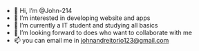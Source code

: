 - 👋 Hi, I’m @John-214
- 👀 I’m interested in developing website and apps
- 🌱 I’m currently a IT student and studying all basics
- 💞️ I’m looking forward to does who want to collaborate with me
- 📫 you can email me in johnandreitorio123@gmail.com

<!---
John-214/John-214 is a ✨ special ✨ repository because its `README.md` (this file) appears on your GitHub profile.
You can click the Preview link to take a look at your changes.
--->
